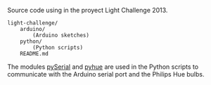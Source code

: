 Source code using in the proyect Light Challenge 2013.

    light-challenge/
        arduino/
            (Arduino sketches)
        python/
            (Python scripts)
        README.md

The modules [pySerial](pyserial.sourceforge.net) and [pyhue](http://github.com/alexrdp90/pyhue)
are used in the Python scripts to communicate with the Arduino serial port and the Philips Hue bulbs.